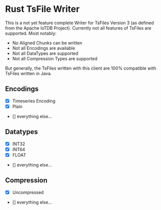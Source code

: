 # Rust TsFile Writer

This is a not yet feature complete Writer for TsFiles Version 3 (as defined from the Apache IoTDB Project).
Currently not all features of TsFiles are supported.
Most notably:

* No Aligned Chunks can be written
* Not all Encodings are available
* Not all DataTypes are supported
* Not all Compression Types are supported

But generally, the TsFiles written with this client are 100% compatible with TsFiles written in Java.

## Encodings

- [x] Timeseries Encoding
- [x] Plain
- [] everything else...

## Datatypes

- [x] INT32
- [x] INT64
- [x] FLOAT
- [] everything else...

## Compression

- [x] Uncompressed
- [] everything else...
